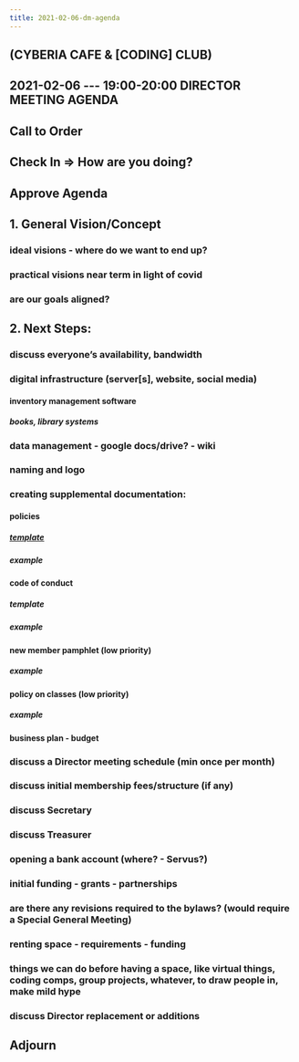 ```yaml
---
title: 2021-02-06-dm-agenda
---
```


## (CYBERIA CAFE & [CODING] CLUB)
2021-02-06 --- 19:00-20:00
DIRECTOR MEETING
AGENDA
----------
## Call to Order
## Check In => How are you doing?
## Approve Agenda
## 1. General Vision/Concept
### ideal visions - where do we want to end up?
### practical visions near term in light of covid
### are our goals aligned?
## 2. Next Steps:
### discuss everyone’s availability, bandwidth
### digital infrastructure (server[s], website, social media)
#### inventory management software
##### books, library systems
### data management - google docs/drive? - wiki
### naming and logo
### creating supplemental documentation:
#### policies
##### [template](https://docs.google.com/document/d/1AfWPBVYEkmFEIUNGHcWGiAWRsRlQTM4D2T6XyBLO9ss/edit?usp=sharing)
##### example
#### code of conduct
##### template
##### example
#### new member pamphlet (low priority)
##### example
#### policy on classes (low priority)
##### example
#### business plan - budget
### discuss a Director meeting schedule (min once per month)
### discuss initial membership fees/structure (if any)
### discuss Secretary
### discuss Treasurer
### opening a bank account (where? - Servus?)
### initial funding - grants - partnerships
### are there any revisions required to the bylaws? (would require a Special General Meeting)
### renting space - requirements - funding
### things we can do before having a space, like virtual things, coding comps, group  projects, whatever, to draw people in, make mild hype
### discuss Director replacement or additions
## Adjourn
